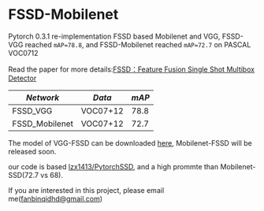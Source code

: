 FSSD-Mobilenet
==============
Pytorch 0.3.1 re-implementation FSSD based Mobilenet and VGG, FSSD-VGG reached `mAP=78.8`, and FSSD-Mobilenet reached `mAP=72.7` on PASCAL VOC0712</br>

Read the paper for more details:[FSSD：Feature Fusion Single Shot Multibox Detector](https://arxiv.org/abs/1512.02325)

*Network* | *Data* | *mAP*
----|------|----
FSSD_VGG | VOC07+12  | 78.8
FSSD_Mobilenet | VOC07+12  | 72.7
<p></p>

The model of VGG-FSSD can be downloaded [here](https://github.com/dlyldxwl/fssd.pytorch), Mobilenet-FSSD will be released soon.

our code is based [lzx1413/PytorchSSD](https://github.com/lzx1413/PytorchSSD), and a high prommte than Mobilenet-SSD(72.7 vs 68).

If you are interested in this project, please email me(fanbinqidhd@gmail.com)
